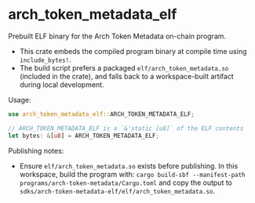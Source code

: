 # arch_token_metadata_elf

Prebuilt ELF binary for the Arch Token Metadata on-chain program.

- This crate embeds the compiled program binary at compile time using `include_bytes!`.
- The build script prefers a packaged `elf/arch_token_metadata.so` (included in the crate),
  and falls back to a workspace-built artifact during local development.

Usage:

```rust
use arch_token_metadata_elf::ARCH_TOKEN_METADATA_ELF;

// ARCH_TOKEN_METADATA_ELF is a `&'static [u8]` of the ELF contents
let bytes: &[u8] = ARCH_TOKEN_METADATA_ELF;
```

Publishing notes:

- Ensure `elf/arch_token_metadata.so` exists before publishing. In this workspace, build the program with:
  `cargo build-sbf --manifest-path programs/arch-token-metadata/Cargo.toml`
  and copy the output to `sdks/arch-token-metadata-elf/elf/arch_token_metadata.so`.
